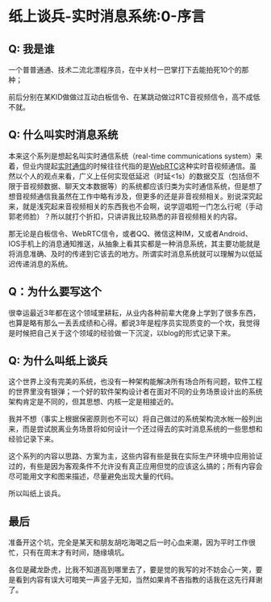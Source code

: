 # 纸上谈兵-实时消息系统:0-序言

## Q: 我是谁

一个普普通通、技术二流北漂程序员，在中关村一巴掌打下去能拍死10个的那种；

前后分别在某KID做做过互动白板信令、在某跳动做过RTC音视频信令，高不成低不就。

## Q: 什么叫实时消息系统

本来这个系列是想起名叫实时通信系统（real-time communications system）来着，但业内提起[实时通信](https://en.wikipedia.org/wiki/Real-time_communication)的时候往往代指的是[WebRTC](https://en.wikipedia.org/wiki/WebRTC)这种实时音视频通信。虽然以个人的观点来看，广义上任何实现低延迟（时延<1s）的数据交互（包括但不限于音视频数据、聊天文本数据等）的系统都应该归类为实时通信系统，但是想了想音视频通信我虽然在工作中略有涉及，但更多的还是非音视频相关。别说深究起来，就是浅究起来音视频相关的东西我也不会啊，说学逗唱短一门怎么行呢（手动郭老师脸）？所以就打个折扣，只讲讲我比较熟悉的非音视频相关的内容。

那无论是白板信令、WebRTC信令，或者QQ、微信这种IM，又或者Android、IOS手机上的消息通知推送，从抽象上看其实都是一种消息系统，其主要功能就是将消息准确、及时的传递到它该去的地方。所谓实时消息系统就可以理解为以低延迟传递消息的系统。

## Q：为什么要写这个

很幸运最近3年都在这个领域里耕耘，从业内各种前辈大佬身上学到了很多东西，也算是略有那么一丢丢成绩和心得。都说3年是程序员实现质变的一个坎，我觉得是时候把自己关于这个领域的经验做一下沉淀，以blog的形式记录下来。

## Q: 为什么叫纸上谈兵

这个世界上没有完美的系统，也没有一种架构能解决所有场合所有问题，软件工程的世界里没有银弹；一个好的软件架构设计者在面对不同的业务场景设计出的系统架构肯定是不同的，但其思想、内核一定是相接近的。

我并不想（事实上根据保密原则也不可以）将自己做过的系统架构流水帐一般列出来，而是尝试脱离业务场景将如何设计一个还过得去的实时消息系统的一些思想和经验记录下来。

这个系列的内容以思路、方案为主，这些内容有些是我在实际生产环境中应用验证过的，有些是因为客观条件不允许没有真正应用但觉的应该这么搞的；所有内容会尽可能用文字和图来描述，尽量避免出现大量的代码。

所以叫纸上谈兵。

## 最后

准备开这个坑，完全是某天和朋友胡吃海喝之后一时心血来潮，因为平时工作很忙，只有在周末才有时间，随缘填坑。

各位是藏龙卧虎，比我不知道高到哪里去了，要是觉的我写的对不妨会心一笑，要是看到内容有误大可暗笑一声竖子无知，当然如果肯不吝指教的话我在这先行拜谢了。